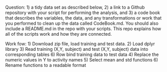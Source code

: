Question: 1) a tidy data set as described below, 2) a link to a Github
repository with your script for performing the analysis, and 3) a code
book that describes the variables, the data, and any transformations or
work that you performed to clean up the data called CodeBook.md. You
should also include a README.md in the repo with your scripts. This repo
explains how all of the scripts work and how they are connected.

Work fow: 1) Download zip file, load training and test data. 2) Load
dplyr library 3) Read training (X,Y, subject) and test (X,Y, subject)
data into corresponding tables 6) Row bind training data to test data 4)
Replace the numeric values in Y to activity names 5) Select mean and std
functions 6) Rename functions to a readable format
